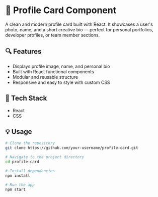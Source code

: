 # 🌟 Profile Card Component

A clean and modern profile card built with React. It showcases a user's photo, name, and a short creative bio — perfect for personal portfolios, developer profiles, or team member sections.

## 🔍 Features

- Displays profile image, name, and personal bio
- Built with React functional components
- Modular and reusable structure
- Responsive and easy to style with custom CSS

## 🚀 Tech Stack

- React
- CSS

## 💡 Usage

```bash
# Clone the repository
git clone https://github.com/your-username/profile-card.git

# Navigate to the project directory
cd profile-card

# Install dependencies
npm install

# Run the app
npm start


```
